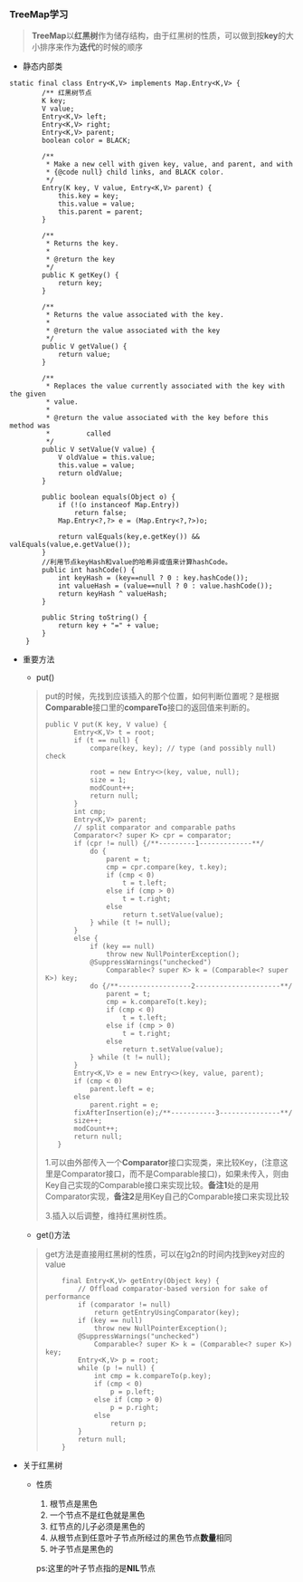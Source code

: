 ### TreeMap学习

> **TreeMap**以**红黑树**作为储存结构，由于红黑树的性质，可以做到按**key**的大小排序来作为**迭代**的时候的顺序

- 静态内部类

```
static final class Entry<K,V> implements Map.Entry<K,V> {
		/** 红黑树节点
        K key;
        V value;
        Entry<K,V> left;
        Entry<K,V> right;
        Entry<K,V> parent;
        boolean color = BLACK;

        /**
         * Make a new cell with given key, value, and parent, and with
         * {@code null} child links, and BLACK color.
         */
        Entry(K key, V value, Entry<K,V> parent) {
            this.key = key;
            this.value = value;
            this.parent = parent;
        }

        /**
         * Returns the key.
         *
         * @return the key
         */
        public K getKey() {
            return key;
        }

        /**
         * Returns the value associated with the key.
         *
         * @return the value associated with the key
         */
        public V getValue() {
            return value;
        }

        /**
         * Replaces the value currently associated with the key with the given
         * value.
         *
         * @return the value associated with the key before this method was
         *         called
         */
        public V setValue(V value) {
            V oldValue = this.value;
            this.value = value;
            return oldValue;
        }

        public boolean equals(Object o) {
            if (!(o instanceof Map.Entry))
                return false;
            Map.Entry<?,?> e = (Map.Entry<?,?>)o;

            return valEquals(key,e.getKey()) && valEquals(value,e.getValue());
        }
		//利用节点keyHash和value的哈希异或值来计算hashCode。
        public int hashCode() {
            int keyHash = (key==null ? 0 : key.hashCode());
            int valueHash = (value==null ? 0 : value.hashCode());
            return keyHash ^ valueHash;
        }

        public String toString() {
            return key + "=" + value;
        }
    }
```

- 重要方法

  - put()

  > put的时候，先找到应该插入的那个位置，如何判断位置呢？是根据**Comparable**接口里的**compareTo**接口的返回值来判断的。
  >  ```
  > public V put(K key, V value) {
  >         Entry<K,V> t = root;
  >         if (t == null) {
  >             compare(key, key); // type (and possibly null) check
  >
  >             root = new Entry<>(key, value, null);
  >             size = 1;
  >             modCount++;
  >             return null;
  >         }
  >         int cmp;
  >         Entry<K,V> parent;
  >         // split comparator and comparable paths
  >         Comparator<? super K> cpr = comparator;
  >         if (cpr != null) {/**---------1-------------**/
  >             do {
  >                 parent = t;
  >                 cmp = cpr.compare(key, t.key);
  >                 if (cmp < 0)
  >                     t = t.left;
  >                 else if (cmp > 0)
  >                     t = t.right;
  >                 else
  >                     return t.setValue(value);
  >             } while (t != null);
  >         }
  >         else {
  >             if (key == null)
  >                 throw new NullPointerException();
  >             @SuppressWarnings("unchecked")
  >                 Comparable<? super K> k = (Comparable<? super K>) key;
  >             do {/**------------------2---------------------**/
  >                 parent = t;
  >                 cmp = k.compareTo(t.key);
  >                 if (cmp < 0)
  >                     t = t.left;
  >                 else if (cmp > 0)
  >                     t = t.right;
  >                 else
  >                     return t.setValue(value);
  >             } while (t != null);
  >         }
  >         Entry<K,V> e = new Entry<>(key, value, parent);
  >         if (cmp < 0)
  >             parent.left = e;
  >         else
  >             parent.right = e;
  >         fixAfterInsertion(e);/**-----------3---------------**/
  >         size++;
  >         modCount++;
  >         return null;
  >     }
  >  ```
  >
  > 1.可以由外部传入一个**Comparator**接口实现类，来比较Key，(注意这里是Comparator接口，而不是Comparable接口)，如果未传入，则由Key自己实现的Comparable接口来实现比较。**备注1**处的是用Comparator实现，**备注2**是用Key自己的Comparable接口来实现比较
  >
  > 3.插入以后调整，维持红黑树性质。

  - get()方法

  > get方法是直接用红黑树的性质，可以在lg2n的时间内找到key对应的value
  >
  > ```
  >     final Entry<K,V> getEntry(Object key) {
  >         // Offload comparator-based version for sake of performance
  >         if (comparator != null)
  >             return getEntryUsingComparator(key);
  >         if (key == null)
  >             throw new NullPointerException();
  >         @SuppressWarnings("unchecked")
  >             Comparable<? super K> k = (Comparable<? super K>) key;
  >         Entry<K,V> p = root;
  >         while (p != null) {
  >             int cmp = k.compareTo(p.key);
  >             if (cmp < 0)
  >                 p = p.left;
  >             else if (cmp > 0)
  >                 p = p.right;
  >             else
  >                 return p;
  >         }
  >         return null;
  >     }
  > ```

- 关于红黑树

  - 性质

    1. 根节点是黑色
    2. 一个节点不是红色就是黑色
    3. 红节点的儿子必须是黑色的
    4. 从根节点到任意叶子节点所经过的黑色节点**数量**相同
    5. 叶子节点是黑色的

    ps:这里的叶子节点指的是**NIL**节点